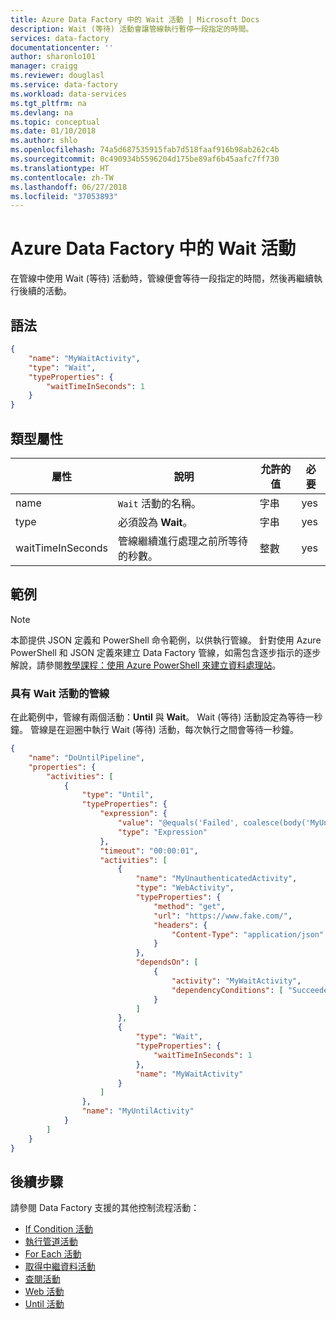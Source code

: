 ```yaml
---
title: Azure Data Factory 中的 Wait 活動 | Microsoft Docs
description: Wait (等待) 活動會讓管線執行暫停一段指定的時間。
services: data-factory
documentationcenter: ''
author: sharonlo101
manager: craigg
ms.reviewer: douglasl
ms.service: data-factory
ms.workload: data-services
ms.tgt_pltfrm: na
ms.devlang: na
ms.topic: conceptual
ms.date: 01/10/2018
ms.author: shlo
ms.openlocfilehash: 74a5d687535915fab7d518faaf916b98ab262c4b
ms.sourcegitcommit: 0c490934b5596204d175be89af6b45aafc7ff730
ms.translationtype: HT
ms.contentlocale: zh-TW
ms.lasthandoff: 06/27/2018
ms.locfileid: "37053893"
---
```

# <a name="wait-activity-in-azure-data-factory"></a>Azure Data Factory 中的 Wait 活動
在管線中使用 Wait (等待) 活動時，管線便會等待一段指定的時間，然後再繼續執行後續的活動。 

## <a name="syntax"></a>語法

```json
{
    "name": "MyWaitActivity",
    "type": "Wait",
    "typeProperties": {
        "waitTimeInSeconds": 1
    }
}

```

## <a name="type-properties"></a>類型屬性

屬性 | 說明 | 允許的值 | 必要
-------- | ----------- | -------------- | --------
name | `Wait` 活動的名稱。 | 字串 | yes
type | 必須設為 **Wait**。 | 字串 | yes
waitTimeInSeconds | 管線繼續進行處理之前所等待的秒數。 | 整數  | yes

## <a name="example"></a>範例

> [!NOTE]
> 本節提供 JSON 定義和 PowerShell 命令範例，以供執行管線。 針對使用 Azure PowerShell 和 JSON 定義來建立 Data Factory 管線，如需包含逐步指示的逐步解說，請參閱[教學課程：使用 Azure PowerShell 來建立資料處理站](quickstart-create-data-factory-powershell.md)。

### <a name="pipeline-with-wait-activity"></a>具有 Wait 活動的管線
在此範例中，管線有兩個活動：**Until** 與 **Wait**。 Wait (等待) 活動設定為等待一秒鐘。 管線是在迴圈中執行 Wait (等待) 活動，每次執行之間會等待一秒鐘。 

```json
{
    "name": "DoUntilPipeline",
    "properties": {
        "activities": [
            {
                "type": "Until",
                "typeProperties": {
                    "expression": {
                        "value": "@equals('Failed', coalesce(body('MyUnauthenticatedActivity')?.status, actions('MyUnauthenticatedActivity')?.status, 'null'))",
                        "type": "Expression"
                    },
                    "timeout": "00:00:01",
                    "activities": [
                        {
                            "name": "MyUnauthenticatedActivity",
                            "type": "WebActivity",
                            "typeProperties": {
                                "method": "get",
                                "url": "https://www.fake.com/",
                                "headers": {
                                    "Content-Type": "application/json"
                                }
                            },
                            "dependsOn": [
                                {
                                    "activity": "MyWaitActivity",
                                    "dependencyConditions": [ "Succeeded" ]
                                }
                            ]
                        },
                        {
                            "type": "Wait",
                            "typeProperties": {
                                "waitTimeInSeconds": 1
                            },
                            "name": "MyWaitActivity"
                        }
                    ]
                },
                "name": "MyUntilActivity"
            }
        ]
    }
}

```

## <a name="next-steps"></a>後續步驟
請參閱 Data Factory 支援的其他控制流程活動： 

- [If Condition 活動](control-flow-if-condition-activity.md)
- [執行管道活動](control-flow-execute-pipeline-activity.md)
- [For Each 活動](control-flow-for-each-activity.md)
- [取得中繼資料活動](control-flow-get-metadata-activity.md)
- [查閱活動](control-flow-lookup-activity.md)
- [Web 活動](control-flow-web-activity.md)
- [Until 活動](control-flow-until-activity.md)
